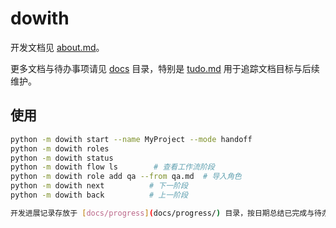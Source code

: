 # dowith

开发文档见 [about.md](about.md)。

更多文档与待办事项请见 [docs](docs/) 目录，特别是 [tudo.md](docs/tudo.md) 用于追踪文档目标与后续维护。

## 使用

```bash
python -m dowith start --name MyProject --mode handoff
python -m dowith roles
python -m dowith status
python -m dowith flow ls        # 查看工作流阶段
python -m dowith role add qa --from qa.md  # 导入角色
python -m dowith next          # 下一阶段
python -m dowith back          # 上一阶段

开发进展记录存放于 [docs/progress](docs/progress/) 目录，按日期总结已完成与待办事项。
